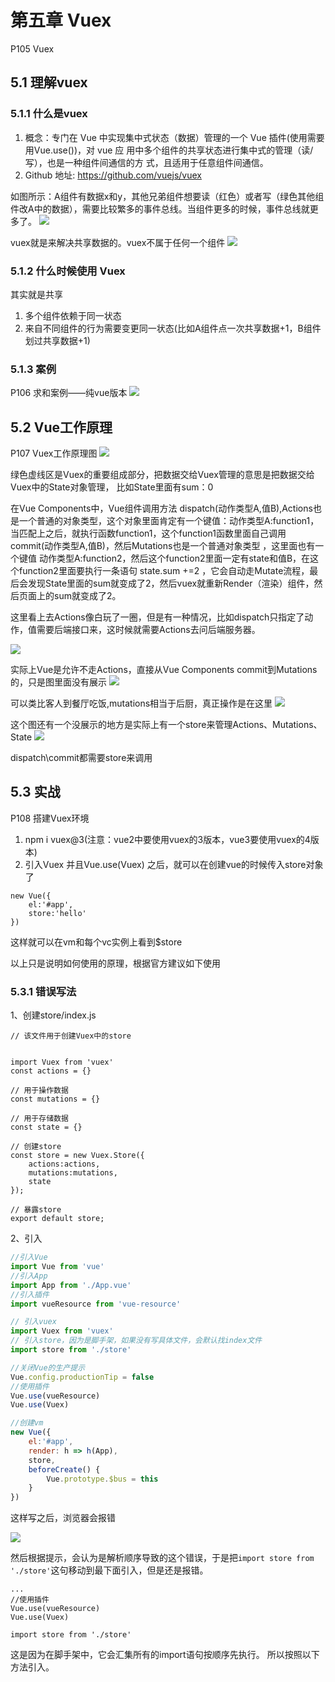 # 第五章 Vuex

P105 Vuex

## 5.1 理解vuex

### 5.1.1 什么是vuex

1. 概念：专门在 Vue 中实现集中式状态（数据）管理的一个 Vue 插件(使用需要用Vue.use())，对 vue 应 用中多个组件的共享状态进行集中式的管理（读/写），也是一种组件间通信的方 式，且适用于任意组件间通信。 
2. Github 地址: https://github.com/vuejs/vuex

如图所示：A组件有数据x和y，其他兄弟组件想要读（红色）或者写（绿色其他组件改A中的数据），需要比较繁多的事件总线。当组件更多的时候，事件总线就更多了。
![](img\微信截图_20221017094144.png)

vuex就是来解决共享数据的。vuex不属于任何一个组件
![](img\微信截图_20221017100206.png)

### 5.1.2 什么时候使用 Vuex
其实就是共享

1. 多个组件依赖于同一状态 
2. 来自不同组件的行为需要变更同一状态(比如A组件点一次共享数据+1，B组件划过共享数据+1)


### 5.1.3 案例
P106 求和案例——纯vue版本
![](img\微信截图_20221017100416.png)

## 5.2 Vue工作原理
P107 Vuex工作原理图
![](img/vuex.png)

绿色虚线区是Vuex的重要组成部分，把数据交给Vuex管理的意思是把数据交给Vuex中的State对象管理，
比如State里面有sum：0

在Vue Components中，Vue组件调用方法 dispatch(动作类型A,值B),Actions也是一个普通的对象类型，这个对象里面肯定有一个键值：动作类型A:function1，当匹配上之后，就执行函数function1，这个function1函数里面自己调用commit(动作类型A,值B)，然后Mutations也是一个普通对象类型 ，这里面也有一个键值 动作类型A:function2，然后这个function2里面一定有state和值B，在这个function2里面要执行一条语句 state.sum +=2 ，它会自动走Mutate流程，最后会发现State里面的sum就变成了2，然后vuex就重新Render（渲染）组件，然后页面上的sum就变成了2。

这里看上去Actions像白玩了一圈，但是有一种情况，比如dispatch只指定了动作，值需要后端接口来，这时候就需要Actions去问后端服务器。

![](img\微信截图_20221017104739.png)

实际上Vue是允许不走Actions，直接从Vue Components commit到Mutations的，只是图里面没有展示
![](img\微信截图_20221017104831.png)

可以类比客人到餐厅吃饭,mutations相当于后厨，真正操作是在这里
![](img\微信截图_20221017104957.png)

这个图还有一个没展示的地方是实际上有一个store来管理Actions、Mutations、State
![](img\微信截图_20221017105133.png)

dispatch\commit都需要store来调用


## 5.3 实战

P108 搭建Vuex环境
1. npm i vuex@3(注意：vue2中要使用vuex的3版本，vue3要使用vuex的4版本)
2. 引入Vuex 并且Vue.use(Vuex) 之后，就可以在创建vue的时候传入store对象了
```
new Vue({
    el:'#app',
    store:'hello'
})
```
这样就可以在vm和每个vc实例上看到$store

以上只是说明如何使用的原理，根据官方建议如下使用

### 5.3.1 错误写法 
1、创建store/index.js
```
// 该文件用于创建Vuex中的store


import Vuex from 'vuex'
const actions = {}

// 用于操作数据
const mutations = {}

// 用于存储数据
const state = {}

// 创建store
const store = new Vuex.Store({
    actions:actions,
    mutations:mutations,
    state
});

// 暴露store
export default store;
```

2、引入
```main.js
//引入Vue
import Vue from 'vue'
//引入App
import App from './App.vue'
//引入插件
import vueResource from 'vue-resource'

// 引入vuex
import Vuex from 'vuex'
// 引入store，因为是脚手架，如果没有写具体文件，会默认找index文件
import store from './store'

//关闭Vue的生产提示
Vue.config.productionTip = false
//使用插件
Vue.use(vueResource)
Vue.use(Vuex)

//创建vm
new Vue({
	el:'#app',
	render: h => h(App),
	store,
	beforeCreate() {
		Vue.prototype.$bus = this
	}
})
```
这样写之后，浏览器会报错

![](img\微信截图_20221017110749.png)

然后根据提示，会认为是解析顺序导致的这个错误，于是把`import store from './store'`这句移动到最下面引入，但是还是报错。

```
...
//使用插件
Vue.use(vueResource)
Vue.use(Vuex)

import store from './store'
```

这是因为在脚手架中，它会汇集所有的import语句按顺序先执行。
所以按照以下方法引入。


